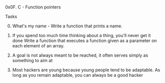 0x0F. C - Function pointers

Tasks

0. What's my name - Write a function that prints a name.

1. If you spend too much time thinking about a thing, you'll never get it done
	Write a function that executes a function given as a parameter on each element of an array.

3. A goal is not always meant to be reached, it often serves simply as something to aim at


4. Most hackers are young because young people tend to be adaptable. As long as you remain adaptable, you can always be a good hacker
